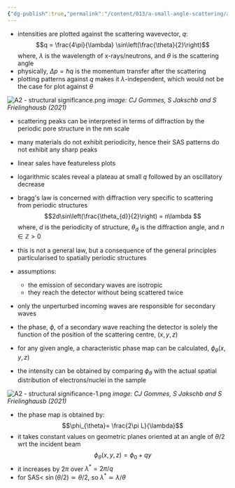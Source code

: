 ```yaml
---
{"dg-publish":true,"permalink":"/content/013/a-small-angle-scattering/a2-structural-significance/","noteIcon":"1","created":"2025-08-27T13:15:28.310+01:00","updated":"2025-08-15T09:12:30.000+01:00"}
---
```


- intensities are plotted against the scattering wavevector, $q:$
$$q = \frac{4\pi}{\lambda} \sin\left(\frac{\theta}{2}\right)$$
	where, $\lambda$ is the wavelength of x-rays/neutrons, and $\theta$ is the scattering angle
- physically, $\Delta p = \hbar q$ is the momentum transfer after the scattering
- plotting patterns against $q$ makes it $\lambda$-independent, which would not be the case for plot against $\theta$

![A2 - structural significance.png](/img/user/pics/A2%20-%20structural%20significance.png)
*image: CJ Gommes, S Jakschb and S Frielinghausb (2021)*

- scattering peaks can be interpreted in terms of diffraction by the periodic pore structure in the nm scale
- many materials do not exhibit periodicity, hence their SAS patterns do not exhibit any sharp peaks

- linear sales have featureless plots
- logarithmic scales reveal a plateau at small $q$ followed by an oscillatory decrease 

- bragg's law is concerned with diffraction very specific to scattering from periodic structures
$$2d\sin\left(\frac{\theta_{d}}{2}\right) = n\lambda $$
	where, $d$ is the periodicity of structure, $\theta_d$ is the diffraction angle, and $n\in\mathbb{Z}>0$
- this is not a general law, but a consequence of the general principles particularised to spatially periodic structures

- assumptions:
	- the emission of secondary waves are isotropic
	- they reach the detector without being scattered twice

- only the unperturbed incoming waves are responsible for secondary waves
- the phase, $\phi$, of a secondary wave reaching the detector is solely the function of the position of the scattering centre, $(x,y,z)$
- for any given angle, a characteristic phase map can be calculated, $\phi_\theta(x,y,z)$
- the intensity can be obtained by comparing $\phi_\theta$ with the actual spatial distribution of electrons/nuclei in the sample

![A2 - structural significance-1.png](/img/user/pics/A2%20-%20structural%20significance-1.png)
*image: CJ Gommes, S Jakschb and S Frielinghausb (2021)*

- the phase map is obtained by:
$$\phi_{\theta}= \frac{2\pi L}{\lambda}$$
- it takes constant values on geometric planes oriented at an angle of $\theta/2$ wrt the incident beam
$$\phi_{\theta}(x,y,z) = \phi_{0} + qy$$
- it increases by $2\pi$ over $\lambda^{*} = 2\pi/q$
- for SAS< $\sin(\theta/2) \simeq \theta/2$, so $\lambda^{*} \simeq \lambda/\theta$
